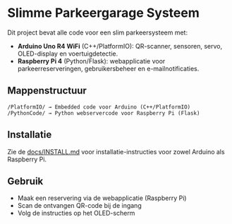 # Slimme Parkeergarage Systeem

Dit project bevat alle code voor een slim parkeersysteem met:
- **Arduino Uno R4 WiFi** (C++/PlatformIO): QR-scanner, sensoren, servo, OLED-display en voertuigdetectie.
- **Raspberry Pi 4** (Python/Flask): webapplicatie voor parkeerreserveringen, gebruikersbeheer en e-mailnotificaties.

## Mappenstructuur

```
/PlatformIO/ → Embedded code voor Arduino (C++/PlatformIO)
/PythonCode/ → Python webservercode voor Raspberry Pi (Flask)
```

## Installatie

Zie de [docs/INSTALL.md](docs/INSTALL.md) voor installatie-instructies voor zowel Arduino als Raspberry Pi.

## Gebruik

- Maak een reservering via de webapplicatie (Raspberry Pi)
- Scan de ontvangen QR-code bij de ingang
- Volg de instructies op het OLED-scherm
